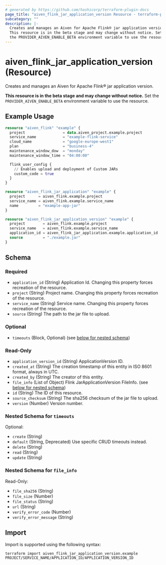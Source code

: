 ```yaml
---
# generated by https://github.com/hashicorp/terraform-plugin-docs
page_title: "aiven_flink_jar_application_version Resource - terraform-provider-aiven"
subcategory: ""
description: |-
  Creates and manages an Aiven for Apache Flink® jar application version.
  This resource is in the beta stage and may change without notice. Set
  the PROVIDER_AIVEN_ENABLE_BETA environment variable to use the resource.
---
```


# aiven_flink_jar_application_version (Resource)

Creates and manages an Aiven for Apache Flink® jar application version.

**This resource is in the beta stage and may change without notice.** Set
the `PROVIDER_AIVEN_ENABLE_BETA` environment variable to use the resource.

## Example Usage

```terraform
resource "aiven_flink" "example" {
  project                 = data.aiven_project.example.project
  service_name            = "example-flink-service"
  cloud_name              = "google-europe-west1"
  plan                    = "business-4"
  maintenance_window_dow  = "monday"
  maintenance_window_time = "04:00:00"

  flink_user_config {
    // Enables upload and deployment of Custom JARs
    custom_code = true
  }
}

resource "aiven_flink_jar_application" "example" {
  project      = aiven_flink.example.project
  service_name = aiven_flink.example.service_name
  name         = "example-app-jar"
}

resource "aiven_flink_jar_application_version" "example" {
  project        = aiven_flink.example.project
  service_name   = aiven_flink.example.service_name
  application_id = aiven_flink_jar_application.example.application_id
  source         = "./example.jar"
}
```

<!-- schema generated by tfplugindocs -->
## Schema

### Required

- `application_id` (String) Application Id. Changing this property forces recreation of the resource.
- `project` (String) Project name. Changing this property forces recreation of the resource.
- `service_name` (String) Service name. Changing this property forces recreation of the resource.
- `source` (String) The path to the jar file to upload.

### Optional

- `timeouts` (Block, Optional) (see [below for nested schema](#nestedblock--timeouts))

### Read-Only

- `application_version_id` (String) ApplicationVersion ID.
- `created_at` (String) The creation timestamp of this entity in ISO 8601 format, always in UTC.
- `created_by` (String) The creator of this entity.
- `file_info` (List of Object) Flink JarApplicationVersion FileInfo. (see [below for nested schema](#nestedatt--file_info))
- `id` (String) The ID of this resource.
- `source_checksum` (String) The sha256 checksum of the jar file to upload.
- `version` (Number) Version number.

<a id="nestedblock--timeouts"></a>
### Nested Schema for `timeouts`

Optional:

- `create` (String)
- `default` (String, Deprecated) Use specific CRUD timeouts instead.
- `delete` (String)
- `read` (String)
- `update` (String)


<a id="nestedatt--file_info"></a>
### Nested Schema for `file_info`

Read-Only:

- `file_sha256` (String)
- `file_size` (Number)
- `file_status` (String)
- `url` (String)
- `verify_error_code` (Number)
- `verify_error_message` (String)

## Import

Import is supported using the following syntax:

```shell
terraform import aiven_flink_jar_application_version.example PROJECT/SERVICE_NAME/APPLICATION_ID/APPLICATION_VERSION_ID
```
